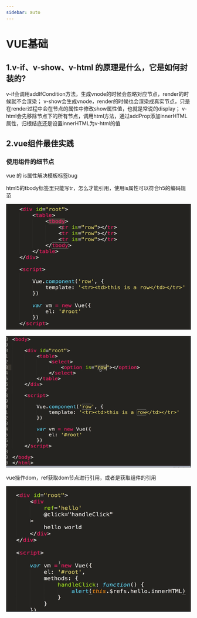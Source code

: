 ```yaml
---
sidebar: auto
---
```


# VUE基础

## 1.v-if、v-show、v-html 的原理是什么，它是如何封装的?

v-if会调用addIfCondition方法，生成vnode的时候会忽略对应节点，render的时候就不会渲染；
v-show会生成vnode，render的时候也会渲染成真实节点，只是在render过程中会在节点的属性中修改show属性值，也就是常说的display；
v-html会先移除节点下的所有节点，调用html方法，通过addProp添加innerHTML属性，归根结底还是设置innerHTML为v-html的值

## 2.vue组件最佳实践

### 使用组件的细节点

vue 的 is属性解决模板标签bug

html5的tbody标签里只能写tr，怎么才能引用，使用is属性可以符合h5的编码规范

![is属性解决模板标签](./assets/img/vue_is.png)

![is属性解决模板标签](./assets/img/vue_is2.png)

vue操作dom，ref获取dom节点进行引用，或者是获取组件的引用

![ref获取dom节点](./assets/img/refGetDom.png)

